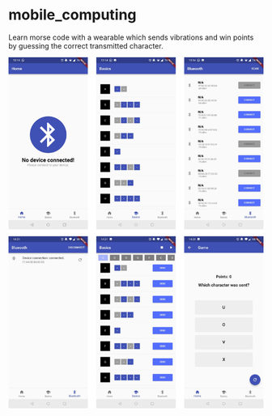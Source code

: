 # mobile_computing

Learn morse code with a wearable which sends vibrations and win points by guessing the correct transmitted character.

![Screenshot](screenshot.png)
